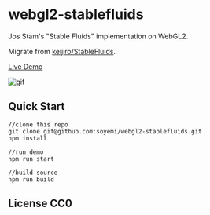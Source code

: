 # webgl2-stablefluids

Jos Stam's "Stable Fluids" implementation on WebGL2.

Migrate from [keijiro/StableFluids](https://github.com/keijiro/StableFluids).

[Live Demo](https://zcyemi.github.io/webgl2-stablefluids/)

![gif](https://github.com/soyemi/webgl2-stablefluids/blob/master/docs/fluids.gif)


## Quick Start
```
//clone this repo
git clone git@github.com:soyemi/webgl2-stablefluids.git
npm install

//run demo
npm run start

//build source
npm run build
```

## License CC0
